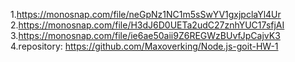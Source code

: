 1.https://monosnap.com/file/neGpNz1NC1m5sSwYV1gxjpclaYl4Ur 
2.https://monosnap.com/file/H3dJ6D0UETa2udC27znhYUC17sfjAI
3.https://monosnap.com/file/ie6ae50aii9Z6REGWzBUvfJpCajvK3 
4.repository: https://github.com/Maxoverking/Node.js-goit-HW-1
